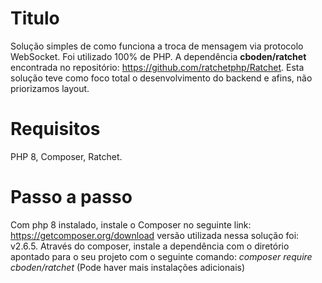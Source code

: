 # Titulo
Solução simples de como funciona a troca de mensagem via protocolo WebSocket. Foi utilizado 100% de PHP. A dependência **cboden/ratchet** encontrada no repositório: https://github.com/ratchetphp/Ratchet. Esta solução teve como foco total o desenvolvimento do backend e afins, não priorizamos layout.

# Requisitos
PHP 8, Composer, Ratchet.

# Passo a passo
Com php 8 instalado, instale o Composer no seguinte link: https://getcomposer.org/download versão utilizada nessa solução foi: v2.6.5. Através do composer, instale a dependência com o diretório apontado para o seu projeto com o seguinte comando: *composer require cboden/ratchet* (Pode haver mais instalações adicionais)
